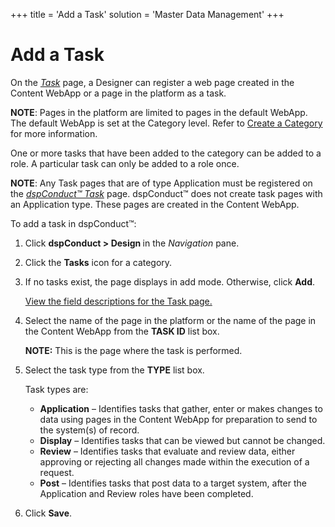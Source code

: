 +++
title = 'Add a Task'
solution = 'Master Data Management'
+++

# Add a Task

On the
<span style="font-style: italic;">[Task](../Page_Desc/Task_H)</span>
page, a Designer can register a web page created in the Content WebApp
or a page in the platform as a task.

<span style="font-weight: bold;">NOTE</span>: Pages in the platform are
limited to pages in the default WebApp. The default WebApp is set at the
Category level. Refer to [Create a Category](Create_a_Category) for
more information.

One or more tasks that have been added to the category can be added to a
role. A particular task can only be added to a role once.

<span style="font-weight: bold;">NOTE</span>: Any Task pages that are of
type Application must be registered on the
<span style="font-style: italic;">[dspConduct™
Task](../Page_Desc/dspConduct_Task_H)</span> page. dspConduct™ does
not create task pages with an Application type. These pages are created
in the Content WebApp.

To add a task in dspConduct™:

1.  Click <span style="font-weight: bold;">dspConduct \> Design
    </span>in the <span style="font-style: italic;">Navigation</span>
    pane.

2.  Click the <span style="font-weight: bold;">Tasks</span> icon for a
    category.

3.  If no tasks exist, the page displays in add mode. Otherwise, click
    <span style="font-weight: bold;">Add</span>.
    
    [View the field descriptions for the Task
    page.](../Page_Desc/Task_H)

4.  Select the name of the page in the platform or the name of the page
    in the Content WebApp from the <span style="font-weight: bold;">TASK
    ID</span> list box.
    
    **NOTE:** This is the page where the task is performed.

5.  Select the task type from the
    <span style="font-weight: bold;">TYPE</span> list box.
    
    Task types are:
    
      - <span style="font-weight: bold;">Application</span> – Identifies
        tasks that gather, enter or makes changes to data using pages in
        the Content WebApp for preparation to send to the system(s) of
        record.
      - <span style="font-weight: bold;">Display</span> – Identifies
        tasks that can be viewed but cannot be changed.
      - <span style="font-weight: bold;">Review</span> – Identifies
        tasks that evaluate and review data, either approving or
        rejecting all changes made within the execution of a request.
      - <span style="font-weight: bold;">Post</span> – Identifies tasks
        that post data to a target system, after the Application and
        Review roles have been completed.

6.  Click <span style="font-weight: bold;">Save</span>.
